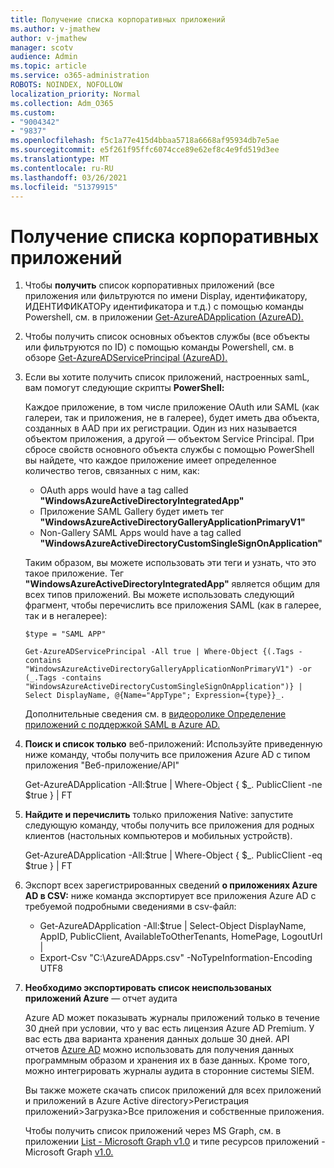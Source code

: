 ```yaml
---
title: Получение списка корпоративных приложений
ms.author: v-jmathew
author: v-jmathew
manager: scotv
audience: Admin
ms.topic: article
ms.service: o365-administration
ROBOTS: NOINDEX, NOFOLLOW
localization_priority: Normal
ms.collection: Adm_O365
ms.custom:
- "9004342"
- "9837"
ms.openlocfilehash: f5c1a77e415d4bbaa5718a6668af95934db7e5ae
ms.sourcegitcommit: e5f261f95ffc6074cce89e62ef8c4e9fd519d3ee
ms.translationtype: MT
ms.contentlocale: ru-RU
ms.lasthandoff: 03/26/2021
ms.locfileid: "51379915"
---
```

# <a name="get-a-list-of-enterprise-applications"></a>Получение списка корпоративных приложений

1. Чтобы **получить** список корпоративных приложений (все приложения или фильтруются по имени Display, идентификатору, ИДЕНТИФИКАТОРу идентификатора и т.д.) с помощью команды Powershell, см. в приложении [Get-AzureADApplication (AzureAD).](https://docs.microsoft.com/powershell/module/azuread/get-azureadapplication)
2. Чтобы получить список основных объектов службы (все объекты или фильтруются по ID) с помощью команды Powershell, см. в обзоре [Get-AzureADServicePrincipal (AzureAD).](https://docs.microsoft.com/powershell/module/azuread/get-azureadserviceprincipal)
3. Если вы хотите получить список приложений, настроенных samL, вам помогут следующие скрипты **PowerShell:**

    Каждое приложение, в том числе приложение OAuth или SAML (как галереи, так и приложения, не в галерее), будет иметь два объекта, созданных в AAD при их регистрации. Один из них называется объектом приложения, а другой — объектом Service Principal. При сбросе свойств основного объекта службы с помощью PowerShell вы найдете, что каждое приложение имеет определенное количество тегов, связанных с ним, как:

    - OAuth apps would have a tag called **"WindowsAzureActiveDirectoryIntegratedApp"**
    - Приложение SAML Gallery будет иметь тег **"WindowsAzureActiveDirectoryGalleryApplicationPrimaryV1"**
    - Non-Gallery SAML Apps would have a tag called **"WindowsAzureActiveDirectoryCustomSingleSignOnApplication"**

    Таким образом, вы можете использовать эти теги и узнать, что это такое приложение. Тег **"WindowsAzureActiveDirectoryIntegratedApp"** является общим для всех типов приложений. Вы можете использовать следующий фрагмент, чтобы перечислить все приложения SAML (как в галерее, так и в негалерее):

    `$type = "SAML APP"`

    `Get-AzureADServicePrincipal -All true | Where-Object {(.Tags -contains "WindowsAzureActiveDirectoryGalleryApplicationNonPrimaryV1") -or (_.Tags -contains "WindowsAzureActiveDirectoryCustomSingleSignOnApplication")} | Select DisplayName, @{Name="AppType"; Expression={type}}_.`

    Дополнительные сведения см. в [видеоролике Определение приложений с поддержкой SAML в Azure AD.](https://docs.microsoft.com/answers/questions/24259/identify-saml-enabled-apps-in-azure-ad.html)

4. **Поиск и список только** веб-приложений: Используйте приведенную ниже команду, чтобы получить все приложения Azure AD с типом приложения "Веб-приложение/API"

    Get-AzureADApplication -All:$true | Where-Object { $_. PublicClient -ne $true } | FT
5. **Найдите и перечислить** только приложения Native: запустите следующую команду, чтобы получить все приложения для родных клиентов (настольных компьютеров и мобильных устройств).

    Get-AzureADApplication -All:$true | Where-Object { $_. PublicClient -eq $true } | FT
6. Экспорт всех зарегистрированных сведений **о приложениях Azure AD в CSV:** ниже команда экспортирует все приложения Azure AD с требуемой подробными сведениями в csv-файл:

    - Get-AzureADApplication -All:$true | Select-Object DisplayName, AppID, PublicClient, AvailableToOtherTenants, HomePage, LogoutUrl |
    - Export-Csv "C:\AzureADApps.csv" -NoTypeInformation-Encoding UTF8

7. **Необходимо экспортировать список неиспользованых приложений Azure** — отчет аудита

    Azure AD может показывать журналы приложений только в течение 30 дней при условии, что у вас есть лицензия Azure AD Premium.
    У вас есть два варианта хранения данных дольше 30 дней. API отчетов [Azure AD](https://docs.microsoft.com/azure/active-directory/reports-monitoring/concept-reporting-api) можно использовать для получения данных программным образом и хранения их в базе данных. Кроме того, можно интегрировать журналы аудита в сторонние системы SIEM.

    Вы также можете скачать список приложений для всех приложений и приложений в Azure Active directory>Регистрация приложений>Загрузка>Все приложения и собственные приложения.

    Чтобы получить список приложений через MS Graph, см. в приложении [List - Microsoft Graph v1.0](https://docs.microsoft.com/graph/api/application-list) и типе ресурсов приложений - Microsoft Graph [v1.0.](https://docs.microsoft.com/graph/api/resources/application)
